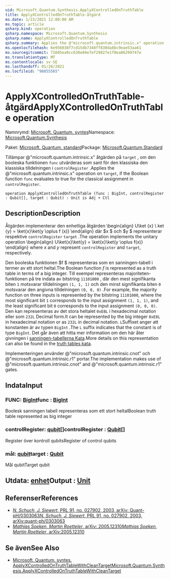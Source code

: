 ```yaml
---
uid: Microsoft.Quantum.Synthesis.ApplyXControlledOnTruthTable
title: ApplyXControlledOnTruthTable-åtgärd
ms.date: 1/23/2021 12:00:00 AM
ms.topic: article
qsharp.kind: operation
qsharp.namespace: Microsoft.Quantum.Synthesis
qsharp.name: ApplyXControlledOnTruthTable
qsharp.summary: Applies the @"microsoft.quantum.intrinsic.x" operation on `target`, if the Boolean function `func` evaluates to true for the classical assignment in `controlRegister`.
ms.openlocfilehash: 6e956038f7cd15db7348ff830da8bc9eae53aa61
ms.sourcegitcommit: 71605ea9cc630e84e7ef29027e1f0ea06299747e
ms.translationtype: MT
ms.contentlocale: sv-SE
ms.lasthandoff: 01/26/2021
ms.locfileid: "98855565"
---
```

# <a name="applyxcontrolledontruthtable-operation"></a><span data-ttu-id="6ce4c-102">ApplyXControlledOnTruthTable-åtgärd</span><span class="sxs-lookup"><span data-stu-id="6ce4c-102">ApplyXControlledOnTruthTable operation</span></span>

<span data-ttu-id="6ce4c-103">Namnrymd: [Microsoft. Quantum. syntes](xref:Microsoft.Quantum.Synthesis)</span><span class="sxs-lookup"><span data-stu-id="6ce4c-103">Namespace: [Microsoft.Quantum.Synthesis](xref:Microsoft.Quantum.Synthesis)</span></span>

<span data-ttu-id="6ce4c-104">Paket: [Microsoft. Quantum. standard](https://nuget.org/packages/Microsoft.Quantum.Standard)</span><span class="sxs-lookup"><span data-stu-id="6ce4c-104">Package: [Microsoft.Quantum.Standard](https://nuget.org/packages/Microsoft.Quantum.Standard)</span></span>


<span data-ttu-id="6ce4c-105">Tillämpar @"microsoft.quantum.intrinsic.x" åtgärden på `target` , om den booleska funktionen `func` utvärderas som sant för den klassiska den klassiska tilldelningen i `controlRegister` .</span><span class="sxs-lookup"><span data-stu-id="6ce4c-105">Applies the @"microsoft.quantum.intrinsic.x" operation on `target`, if the Boolean function `func` evaluates to true for the classical assignment in `controlRegister`.</span></span>

```qsharp
operation ApplyXControlledOnTruthTable (func : BigInt, controlRegister : Qubit[], target : Qubit) : Unit is Adj + Ctl
```


## <a name="description"></a><span data-ttu-id="6ce4c-106">Description</span><span class="sxs-lookup"><span data-stu-id="6ce4c-106">Description</span></span>

<span data-ttu-id="6ce4c-107">Åtgärden implementerar den enhetliga åtgärden \begin{align} U\ket {x} \ ket {y} = \ket{x}\ket{y \oplus f (x)} \end{align} där $x $ och $y $ representerar respektive `controlRegister` `target` .</span><span class="sxs-lookup"><span data-stu-id="6ce4c-107">The operation implements the unitary operation \begin{align} U\ket{x}\ket{y} = \ket{x}\ket{y \oplus f(x)} \end{align} where $x$ and $y$ represent `controlRegister` and `target`, respectively.</span></span>

<span data-ttu-id="6ce4c-108">Den booleska funktionen $f $ representeras som en sanningen-tabell i termer av ett stort heltal.</span><span class="sxs-lookup"><span data-stu-id="6ce4c-108">The Boolean function $f$ is represented as a truth table in terms of a big integer.</span></span>
<span data-ttu-id="6ce4c-109">Till exempel representeras majoriteten-funktionen på tre indata av bitstring `11101000` , där den mest signifikanta biten `1` motsvarar tilldelningen `(1, 1, 1)` och den minst signifikanta biten `0` motsvarar den angivna tilldelningen `(0, 0, 0)` .</span><span class="sxs-lookup"><span data-stu-id="6ce4c-109">For example, the majority function on three inputs is represented by the bitstring `11101000`, where the most significant bit `1` corresponds to the input assignment `(1, 1, 1)`, and the least significant bit `0` corresponds to the input assignment `(0, 0, 0)`.</span></span>
<span data-ttu-id="6ce4c-110">Den kan representeras av det stora heltalet `0xE8L` i hexadecimal notation eller som `232L` Decimal form.</span><span class="sxs-lookup"><span data-stu-id="6ce4c-110">It can be represented by the big integer `0xE8L` in hexadecimal notation or as `232L` in decimal notation.</span></span>  <span data-ttu-id="6ce4c-111">`L`Suffixet anger att konstanten är av typen `BigInt` .</span><span class="sxs-lookup"><span data-stu-id="6ce4c-111">The `L` suffix indicates that the constant is of type `BigInt`.</span></span>
<span data-ttu-id="6ce4c-112">Det går även att hitta mer information om den här åter givningen i [sanningen-tabellerna Kata](https://github.com/microsoft/QuantumKatas/tree/main/TruthTables).</span><span class="sxs-lookup"><span data-stu-id="6ce4c-112">More details on this representation can also be found in the [truth tables kata](https://github.com/microsoft/QuantumKatas/tree/main/TruthTables).</span></span>

<span data-ttu-id="6ce4c-113">Implementeringen använder @"microsoft.quantum.intrinsic.cnot" och @"microsoft.quantum.intrinsic.r1" portar.</span><span class="sxs-lookup"><span data-stu-id="6ce4c-113">The implementation makes use of @"microsoft.quantum.intrinsic.cnot" and @"microsoft.quantum.intrinsic.r1" gates.</span></span>

## <a name="input"></a><span data-ttu-id="6ce4c-114">Indata</span><span class="sxs-lookup"><span data-stu-id="6ce4c-114">Input</span></span>

### <a name="func--bigint"></a><span data-ttu-id="6ce4c-115">FUNC: [BigInt](xref:microsoft.quantum.lang-ref.bigint)</span><span class="sxs-lookup"><span data-stu-id="6ce4c-115">func : [BigInt](xref:microsoft.quantum.lang-ref.bigint)</span></span>

<span data-ttu-id="6ce4c-116">Boolesk sanningen tabell representeras som ett stort heltal</span><span class="sxs-lookup"><span data-stu-id="6ce4c-116">Boolean truth table represented as big integer</span></span>


### <a name="controlregister--qubit"></a><span data-ttu-id="6ce4c-117">controlRegister: [qubit](xref:microsoft.quantum.lang-ref.qubit)[]</span><span class="sxs-lookup"><span data-stu-id="6ce4c-117">controlRegister : [Qubit](xref:microsoft.quantum.lang-ref.qubit)[]</span></span>

<span data-ttu-id="6ce4c-118">Register över kontroll qubits</span><span class="sxs-lookup"><span data-stu-id="6ce4c-118">Register of control qubits</span></span>


### <a name="target--qubit"></a><span data-ttu-id="6ce4c-119">mål: [qubit](xref:microsoft.quantum.lang-ref.qubit)</span><span class="sxs-lookup"><span data-stu-id="6ce4c-119">target : [Qubit](xref:microsoft.quantum.lang-ref.qubit)</span></span>

<span data-ttu-id="6ce4c-120">Mål qubit</span><span class="sxs-lookup"><span data-stu-id="6ce4c-120">Target qubit</span></span>



## <a name="output--unit"></a><span data-ttu-id="6ce4c-121">Utdata: [enhet](xref:microsoft.quantum.lang-ref.unit)</span><span class="sxs-lookup"><span data-stu-id="6ce4c-121">Output : [Unit](xref:microsoft.quantum.lang-ref.unit)</span></span>



## <a name="references"></a><span data-ttu-id="6ce4c-122">Referenser</span><span class="sxs-lookup"><span data-stu-id="6ce4c-122">References</span></span>

- [<span data-ttu-id="6ce4c-123">*N. Schuch*, *J. Siewert*, PRL 91, no. 027902, 2003, arXiv: Quant-pH/0303063</span><span class="sxs-lookup"><span data-stu-id="6ce4c-123">*N. Schuch*, *J. Siewert*, PRL 91, no. 027902, 2003, arXiv:quant-ph/0303063</span></span>](https://arxiv.org/abs/quant-ph/0303063)
- [<span data-ttu-id="6ce4c-124">*Mathias Soeken*, *Martin Roetteler*, arXiv: 2005.12310</span><span class="sxs-lookup"><span data-stu-id="6ce4c-124">*Mathias Soeken*, *Martin Roetteler*, arXiv:2005.12310</span></span>](https://arxiv.org/abs/2005.12310)

## <a name="see-also"></a><span data-ttu-id="6ce4c-125">Se även</span><span class="sxs-lookup"><span data-stu-id="6ce4c-125">See Also</span></span>

- [<span data-ttu-id="6ce4c-126">Microsoft. Quantum. syntes. ApplyXControlledOnTruthTableWithCleanTarget</span><span class="sxs-lookup"><span data-stu-id="6ce4c-126">Microsoft.Quantum.Synthesis.ApplyXControlledOnTruthTableWithCleanTarget</span></span>](xref:Microsoft.Quantum.Synthesis.ApplyXControlledOnTruthTableWithCleanTarget)